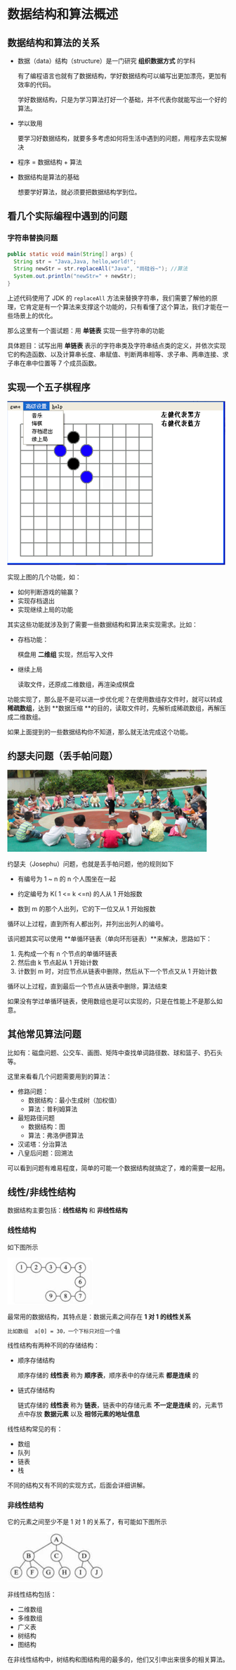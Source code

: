 # 数据结构和算法概述

## 数据结构和算法的关系

- 数据（data）结构（structure）是一门研究 **组织数据方式** 的学科

  有了编程语言也就有了数据结构，学好数据结构可以编写出更加漂亮，更加有效率的代码。

  学好数据结构，只是为学习算法打好一个基础，并不代表你就能写出一个好的算法。

- 学以致用

  要学习好数据结构，就要多多考虑如何将生活中遇到的问题，用程序去实现解决

- 程序 = 数据结构 + 算法

- 数据结构是算法的基础

  想要学好算法，就必须要把数据结构学到位。

## 看几个实际编程中遇到的问题

### 字符串替换问题

```java
public static void main(String[] args) {
  String str = "Java,Java, hello,world!";
  String newStr = str.replaceAll("Java", "尚硅谷~"); //算法
  System.out.println("newStr=" + newStr);
}
```

上述代码使用了 JDK 的 `replaceAll` 方法来替换字符串，我们需要了解他的原理，它肯定是有一个算法来支撑这个功能的，只有看懂了这个算法，我们才能在一些场景上的优化。

那么这里有一个面试题：用 **单链表** 实现一些字符串的功能

具体题目：试写出用 **单链表** 表示的字符串类及字符串结点类的定义，并依次实现它的构造函数、以及计算串长度、串赋值、判断两串相等、求子串、两串连接、求子串在串中位置等 7 个成员函数。 

## 实现一个五子棋程序

![image-20200702230738787](./assets/image-20200702230738787.png)

实现上图的几个功能，如：

- 如何判断游戏的输赢？
- 实现存档退出
- 实现继续上局的功能

其实这些功能就涉及到了需要一些数据结构和算法来实现需求。比如：

- 存档功能：

  棋盘用 **二维组** 实现，然后写入文件

- 继续上局

  读取文件，还原成二维数组，再渲染成棋盘

功能实现了，那么是不是可以进一步优化呢？在使用数组存文件时，就可以转成 **稀疏数组**，达到 **数据压缩 **的目的，读取文件时，先解析成稀疏数组，再解压成二维数组。

 如果上面提到的一些数据结构你不知道，那么就无法完成这个功能。

## 约瑟夫问题（丢手帕问题）

![image-20200702231655495](./assets/image-20200702231655495.png)

约瑟夫（Josephu）问题，也就是丢手帕问题，他的规则如下

- 有编号为 1 ~ n 的 n 个人围坐在一起

- 约定编号为 K( 1 <= k <=n)  的人从 1 开始报数
- 数到 m 的那个人出列，它的下一位又从 1 开始报数

循环以上过程，直到所有人都出列，并列出出列人的编号。

该问题其实可以使用 **单循环链表（单向环形链表）**来解决，思路如下：

1. 先构成一个有 n 个节点的单循环链表
2. 然后由 k 节点起从 1 开始计数
3. 计数到 m 时，对应节点从链表中删除，然后从下一个节点又从 1 开始计数

循环以上过程，直到最后一个节点从链表中删除，算法结束

如果没有学过单循环链表，使用数组也是可以实现的，只是在性能上不是那么如意。

## 其他常见算法问题

比如有：磁盘问题、公交车、画图、矩阵中查找单词路径数、球和篮子、扔石头 等。

这里来看看几个问题需要用到的算法：

- 修路问题：
  - 数据结构：最小生成树（加权值）
  - 算法：普利姆算法
- 最短路径问题
  - 数据结构：图
  - 算法：弗洛伊德算法
- 汉诺塔：分治算法
- 八皇后问题：回溯法

可以看到问题有难易程度，简单的可能一个数据结构就搞定了，难的需要一起用。

## 线性/非线性结构

数据结构主要包括：**线性结构** 和 **非线性结构**

### 线性结构

如下图所示

![image-20200702235120016](./assets/image-20200702235120016.png)

最常用的数据结构，其特点是：数据元素之间存在 **1 对 1 的线性关系**

```
比如数组  a[0] = 30，一个下标只对应一个值
```

线性结构有两种不同的存储结构：

- 顺序存储结构

  顺序存储的 **线性表** 称为 **顺序表**，顺序表中的存储元素 **都是连续** 的

- 链式存储结构

  链式存储的 **线性表** 称为 **链表**，链表中的存储元素 **不一定是连续** 的，元素节点中存放 **数据元素** 以及 **相邻元素的地址信息**

线性结构常见的有：

- 数组
- 队列
- 链表
- 栈

不同的结构又有不同的实现方式，后面会详细讲解。

### 非线性结构

它的元素之间至少不是  1 对 1 的关系了，有可能如下图所示

![image-20200702235213223](./assets/image-20200702235213223.png)

非线性结构包括：

- 二维数组
- 多维数组
- 广义表 
- 树结构
- 图结构

在非线性结构中，树结构和图结构用的最多的，他们又引申出来很多的相关算法。

